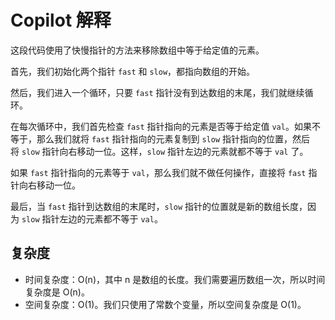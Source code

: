 # Copilot 解释

这段代码使用了快慢指针的方法来移除数组中等于给定值的元素。

首先，我们初始化两个指针 `fast` 和 `slow`，都指向数组的开始。

然后，我们进入一个循环，只要 `fast` 指针没有到达数组的末尾，我们就继续循环。

在每次循环中，我们首先检查 `fast` 指针指向的元素是否等于给定值 `val`。如果不等于，那么我们就将 `fast` 指针指向的元素复制到 `slow` 指针指向的位置，然后将 `slow` 指针向右移动一位。这样，`slow` 指针左边的元素就都不等于 `val` 了。

如果 `fast` 指针指向的元素等于 `val`，那么我们就不做任何操作，直接将 `fast` 指针向右移动一位。

最后，当 `fast` 指针到达数组的末尾时，`slow` 指针的位置就是新的数组长度，因为 `slow` 指针左边的元素都不等于 `val`。

## 复杂度

- 时间复杂度：O(n)，其中 n 是数组的长度。我们需要遍历数组一次，所以时间复杂度是 O(n)。
- 空间复杂度：O(1)。我们只使用了常数个变量，所以空间复杂度是 O(1)。
  